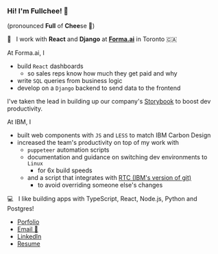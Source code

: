 ### Hi! I'm Fullchee! 👋 
(pronounced **Full** of **Chee**se 🧀)

💼 &nbsp; I work with **React** and **Django** at [**Forma.ai**](https://www.forma.ai/) in Toronto 🇨🇦

<!--
**Fullchee/Fullchee** is a ✨ _special_ ✨ repository because its `README.md` (this file) appears on your GitHub profile.

- 🔭 I’m currently working on ...
- 🌱 I’m currently learning ...
- 👯 I’m looking to collaborate on ...
- 🤔 I’m looking for help with ...
- 💬 Ask me about ...
- 📫 How to reach me: ...
- 😄 Pronouns: ...
- ⚡ Fun fact: ...
-->


At Forma.ai, I
- build `React` dashboards
   - so sales reps know how much they get paid and why
- write `SQL` queries from business logic
- develop on a `Django` backend to send data to the frontend

I've taken the lead in building up our company's [Storybook](https://storybook.js.org/) to boost dev productivity.

At IBM, I
- built web components with `JS` and `LESS` to match IBM Carbon Design
- increased the team's productivity on top of my work with
   - `puppeteer` automation scripts
   - documentation and guidance on switching dev environments to `Linux`
      - for 6x build speeds
   - and a script that integrates with [RTC (IBM's version of git)](https://jazz.net/products/workflow-management/)
      - to avoid overriding someone else's changes

💻 &nbsp; I like building apps with TypeScript, React, Node.js, Python and Postgres!

- [Porfolio](https://fullchee.com)
- [Email  :email:](mailto:fullchee@gmail.com)
- [LinkedIn](https://www.linkedin.com/in/fullchee-zhang/)
- [Resume](https://fullchee.com/assets/Fullchee-Resume.pdf)
